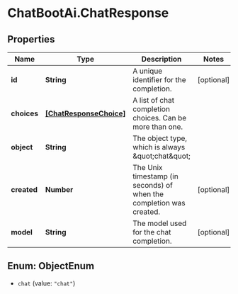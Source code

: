 # ChatBootAi.ChatResponse

## Properties

Name | Type | Description | Notes
------------ | ------------- | ------------- | -------------
**id** | **String** | A unique identifier for the completion. | [optional] 
**choices** | [**[ChatResponseChoice]**](ChatResponseChoice.md) | A list of chat completion choices. Can be more than one. | 
**object** | **String** | The object type, which is always \&quot;chat\&quot; | 
**created** | **Number** | The Unix timestamp (in seconds) of when the completion was created. | [optional] 
**model** | **String** | The model used for the chat completion. | [optional] 



## Enum: ObjectEnum


* `chat` (value: `"chat"`)




